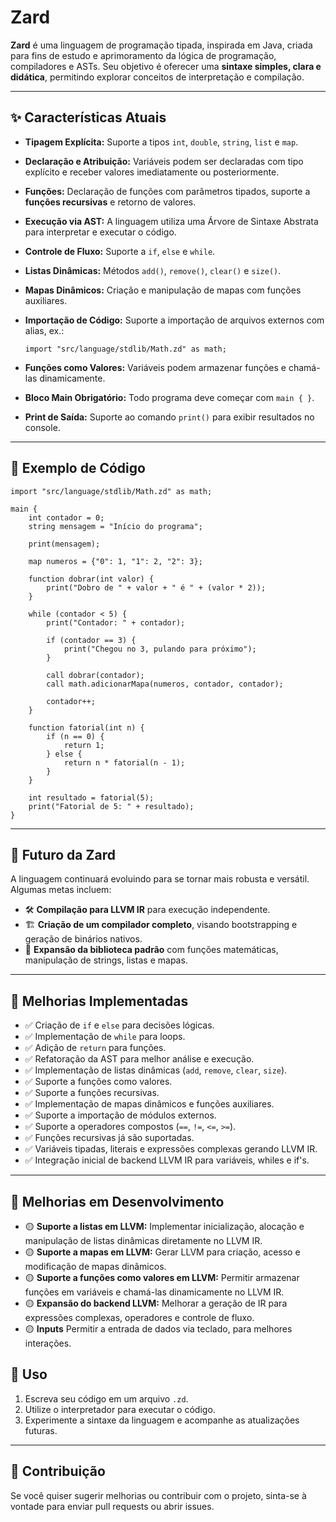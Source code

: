 # Zard

**Zard** é uma linguagem de programação tipada, inspirada em Java, criada para fins de estudo e aprimoramento da lógica de programação, compiladores e ASTs. Seu objetivo é oferecer uma **sintaxe simples, clara e didática**, permitindo explorar conceitos de interpretação e compilação.

---

## ✨ Características Atuais

* **Tipagem Explícita:** Suporte a tipos `int`, `double`, `string`, `list` e `map`.
* **Declaração e Atribuição:** Variáveis podem ser declaradas com tipo explícito e receber valores imediatamente ou posteriormente.
* **Funções:** Declaração de funções com parâmetros tipados, suporte a **funções recursivas** e retorno de valores.
* **Execução via AST:** A linguagem utiliza uma Árvore de Sintaxe Abstrata para interpretar e executar o código.
* **Controle de Fluxo:** Suporte a `if`, `else` e `while`.
* **Listas Dinâmicas:** Métodos `add()`, `remove()`, `clear()` e `size()`.
* **Mapas Dinâmicos:** Criação e manipulação de mapas com funções auxiliares.
* **Importação de Código:** Suporte a importação de arquivos externos com alias, ex.:

  ```zard
  import "src/language/stdlib/Math.zd" as math;
  ```
* **Funções como Valores:** Variáveis podem armazenar funções e chamá-las dinamicamente.
* **Bloco Main Obrigatório:** Todo programa deve começar com `main { }`.
* **Print de Saída:** Suporte ao comando `print()` para exibir resultados no console.

---

## 📝 Exemplo de Código

```zard
import "src/language/stdlib/Math.zd" as math;

main {
    int contador = 0;
    string mensagem = "Início do programa";

    print(mensagem);

    map numeros = {"0": 1, "1": 2, "2": 3};

    function dobrar(int valor) {
        print("Dobro de " + valor + " é " + (valor * 2));
    }

    while (contador < 5) {
        print("Contador: " + contador);

        if (contador == 3) {
            print("Chegou no 3, pulando para próximo");
        }

        call dobrar(contador);
        call math.adicionarMapa(numeros, contador, contador);

        contador++;
    }

    function fatorial(int n) {
        if (n == 0) {
            return 1;
        } else {
            return n * fatorial(n - 1);
        }
    }

    int resultado = fatorial(5);
    print("Fatorial de 5: " + resultado);
}
```

---

## 🚀 Futuro da Zard

A linguagem continuará evoluindo para se tornar mais robusta e versátil. Algumas metas incluem:

* 🛠 **Compilação para LLVM IR** para execução independente.
* 🏗 **Criação de um compilador completo**, visando bootstrapping e geração de binários nativos.
* 🔄 **Expansão da biblioteca padrão** com funções matemáticas, manipulação de strings, listas e mapas.

---

## 🔄 Melhorias Implementadas

* ✅ Criação de `if` e `else` para decisões lógicas.
* ✅ Implementação de `while` para loops.
* ✅ Adição de `return` para funções.
* ✅ Refatoração da AST para melhor análise e execução.
* ✅ Implementação de listas dinâmicas (`add`, `remove`, `clear`, `size`).
* ✅ Suporte a funções como valores.
* ✅ Suporte a funções recursivas.
* ✅ Implementação de mapas dinâmicos e funções auxiliares.
* ✅ Suporte a importação de módulos externos.
* ✅ Suporte a operadores compostos (`==`, `!=`, `<=`, `>=`).
* ✅ Funções recursivas já são suportadas.
* ✅ Variáveis tipadas, literais e expressões complexas gerando LLVM IR.
* ✅ Integração inicial de backend LLVM IR para variáveis, whiles e if's.

---
## 🔄 Melhorias em Desenvolvimento

- 🟡 **Suporte a listas em LLVM:** Implementar inicialização, alocação e manipulação de listas dinâmicas diretamente no LLVM IR.
- 🟡 **Suporte a mapas em LLVM:** Gerar LLVM para criação, acesso e modificação de mapas dinâmicos.
- 🟡 **Suporte a funções como valores em LLVM:** Permitir armazenar funções em variáveis e chamá-las dinamicamente no LLVM IR.
- 🟡 **Expansão do backend LLVM:** Melhorar a geração de IR para expressões complexas, operadores e controle de fluxo.
- 🟡 **Inputs** Permitir a entrada de dados via teclado, para melhores interações.

## 📂 Uso

1. Escreva seu código em um arquivo `.zd`.
2. Utilize o interpretador para executar o código.
3. Experimente a sintaxe da linguagem e acompanhe as atualizações futuras.

---

## 🔗 Contribuição

Se você quiser sugerir melhorias ou contribuir com o projeto, sinta-se à vontade para enviar pull requests ou abrir issues.
